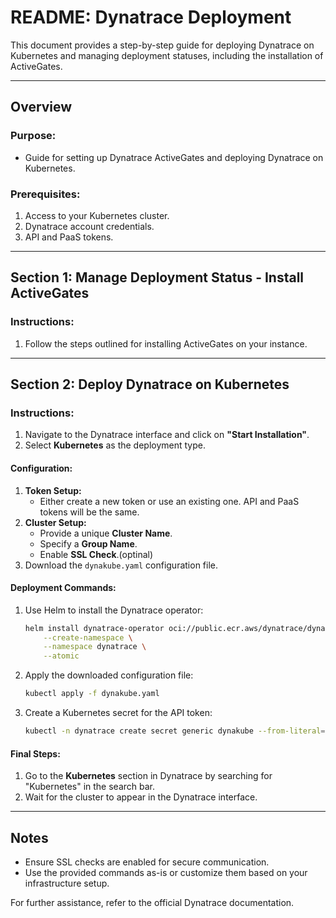 # README: Dynatrace Deployment

This document provides a step-by-step guide for deploying Dynatrace on Kubernetes and managing deployment statuses, including the installation of ActiveGates.

---

## Overview

### Purpose:
- Guide for setting up Dynatrace ActiveGates and deploying Dynatrace on Kubernetes.

### Prerequisites:
1. Access to your Kubernetes cluster.
2. Dynatrace account credentials.
3. API and PaaS tokens.

---

## Section 1: Manage Deployment Status - Install ActiveGates

### Instructions:
1. Follow the steps outlined for installing ActiveGates on your instance.

---

## Section 2: Deploy Dynatrace on Kubernetes

### Instructions:
1. Navigate to the Dynatrace interface and click on **"Start Installation"**.
2. Select **Kubernetes** as the deployment type.

#### Configuration:
1. **Token Setup:**
   - Either create a new token or use an existing one. API and PaaS tokens will be the same.
2. **Cluster Setup:**
   - Provide a unique **Cluster Name**.
   - Specify a **Group Name**.
   - Enable **SSL Check**.(optinal)
3. Download the `dynakube.yaml` configuration file.

#### Deployment Commands:
1. Use Helm to install the Dynatrace operator:
   ```bash
   helm install dynatrace-operator oci://public.ecr.aws/dynatrace/dynatrace-operator \
       --create-namespace \
       --namespace dynatrace \
       --atomic
   ```
2. Apply the downloaded configuration file:
   ```bash
   kubectl apply -f dynakube.yaml
   ```
3. Create a Kubernetes secret for the API token:
   ```bash
   kubectl -n dynatrace create secret generic dynakube --from-literal="apiToken=hhwdude"
   ```

#### Final Steps:
1. Go to the **Kubernetes** section in Dynatrace by searching for "Kubernetes" in the search bar.
2. Wait for the cluster to appear in the Dynatrace interface.

---

## Notes
- Ensure SSL checks are enabled for secure communication.
- Use the provided commands as-is or customize them based on your infrastructure setup.

For further assistance, refer to the official Dynatrace documentation.

